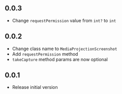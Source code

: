 ## 0.0.3

* Change `requestPermission` value from `int?` to `int`

## 0.0.2

* Change class name to `MediaProjectionScreenshot`
* Add `requestPermission` method
* `takeCapture` method params are now optional

## 0.0.1

* Release initial version
